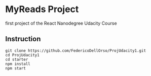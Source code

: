 # MyReads Project

first project of the React Nanodegree Udacity Course
## Instruction
```
git clone https://github.com/FedericoDellOrso/ProjUdacity1.git
cd ProjUdacity1
cd starter
npm install
npm start
```